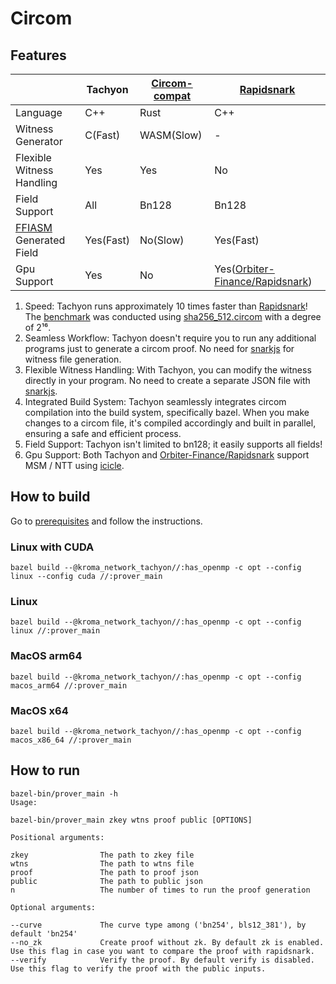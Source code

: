 # Circom

## Features

|                           | Tachyon   | [Circom-compat] | [Rapidsnark]                      |
| ------------------------- | --------- | --------------- | --------------------------------- |
| Language                  | C++       | Rust            | C++                               |
| Witness Generator         | C(Fast)   | WASM(Slow)      | -                                 |
| Flexible Witness Handling | Yes       | Yes             | No                                |
| Field Support             | All       | Bn128           | Bn128                             |
| [FFIASM] Generated Field  | Yes(Fast) | No(Slow)        | Yes(Fast)                         |
| Gpu Support               | Yes       | No              | Yes([Orbiter-Finance/Rapidsnark]) |

1. Speed: Tachyon runs approximately 10 times faster than [Rapidsnark]! The [benchmark] was conducted using [sha256_512.circom] with a degree of 2¹⁶.
2. Seamless Workflow: Tachyon doesn't require you to run any additional programs just to generate a circom proof. No need for [snarkjs] for witness file generation.
3. Flexible Witness Handling: With Tachyon, you can modify the witness directly in your program. No need to create a separate JSON file with [snarkjs].
4. Integrated Build System: Tachyon seamlessly integrates circom compilation into the build system, specifically bazel. When you make changes to a circom file, it's compiled accordingly and built in parallel, ensuring a safe and efficient process.
5. Field Support: Tachyon isn't limited to bn128; it easily supports all fields!
6. Gpu Support: Both Tachyon and [Orbiter-Finance/Rapidsnark] support MSM / NTT using [icicle].

[Circom-compat]: https://github.com/arkworks-rs/circom-compat
[Rapidsnark]: https://github.com/iden3/rapidsnark
[FFIASM]: https://github.com/iden3/ffiasm
[Orbiter-Finance/Rapidsnark]: https://github.com/Orbiter-Finance/rapidsnark
[benchmark]: /vendors/circom/benchmark/README.md
[sha256_512.circom]: /vendors/circom/benchmark/sha256_512.circom
[snarkjs]: https://github.com/iden3/snarkjs
[icicle]: https://github.com/ingonyama-zk/icicle

## How to build

Go to [prerequisites](../../docs/how_to_use/how_to_build.md#Prerequisites) and follow the instructions.

### Linux with CUDA

```shell
bazel build --@kroma_network_tachyon//:has_openmp -c opt --config linux --config cuda //:prover_main
```

### Linux

```shell
bazel build --@kroma_network_tachyon//:has_openmp -c opt --config linux //:prover_main
```

### MacOS arm64

```shell
bazel build --@kroma_network_tachyon//:has_openmp -c opt --config macos_arm64 //:prover_main
```

### MacOS x64

```shell
bazel build --@kroma_network_tachyon//:has_openmp -c opt --config macos_x86_64 //:prover_main
```

## How to run

```shell
bazel-bin/prover_main -h
Usage:

bazel-bin/prover_main zkey wtns proof public [OPTIONS]

Positional arguments:

zkey                The path to zkey file
wtns                The path to wtns file
proof               The path to proof json
public              The path to public json
n                   The number of times to run the proof generation

Optional arguments:

--curve             The curve type among ('bn254', bls12_381'), by default 'bn254'
--no_zk             Create proof without zk. By default zk is enabled. Use this flag in case you want to compare the proof with rapidsnark.
--verify            Verify the proof. By default verify is disabled. Use this flag to verify the proof with the public inputs.
```
